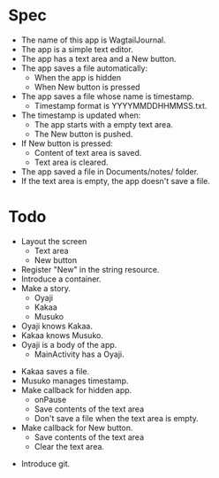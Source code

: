# Spec

* The name of this app is WagtailJournal.
* The app is a simple text editor.
* The app has a text area and a New button.
* The app saves a file automatically:
  * When the app is hidden
  * When New button is pressed
* The app saves a file whose name is timestamp.
  * Timestamp format is YYYYMMDDHHMMSS.txt.
* The timestamp is updated when:
  * The app starts with a empty text area.
  * The New button is pushed.
* If New button is pressed:
  * Content of text area is saved.
  * Text area is cleared.
* The app saved a file in Documents/notes/ folder.
* If the text area is empty, the app doesn't save a file.

# Todo

- Layout the screen
  - Text area
  - New button
- Register "New" in the string resource.
- Introduce a container.
- Make a story.
  - Oyaji
  - Kakaa
  - Musuko
- Oyaji knows Kakaa.
- Kakaa knows Musuko.
- Oyaji is a body of the app.
  - MainActivity has a Oyaji.
+ Kakaa saves a file.
+ Musuko manages timestamp.
+ Make callback for hidden app.
  + onPause
  + Save contents of the text area
  + Don't save a file when the text area is empty.
+ Make callback for New button.
  + Save contents of the text area
  + Clear the text area.
- Introduce git.
